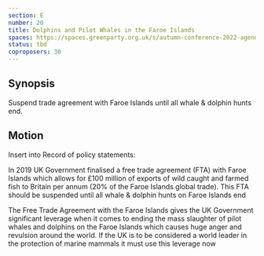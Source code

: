 ```yaml
---
section: E
number: 20
title: Dolphins and Pilot Whales in the Faroe Islands
spaces: https://spaces.greenparty.org.uk/s/autumn-conference-2022-agenda-forum/?contentId=98042
status: tbd
coproposers: 30
---
```

## Synopsis
Suspend trade agreement with Faroe Islands until all whale & dolphin hunts end.

## Motion
Insert into Record of policy statements:

In 2019 UK Government finalised a free trade agreement (FTA) with Faroe Islands which allows for £100 million of exports of wild caught and farmed fish to Britain per annum (20% of the Faroe Islands global trade). This FTA should be suspended until all whale & dolphin hunts on Faroe Islands end

The Free Trade Agreement with the Faroe Islands gives the UK Government significant leverage when it comes to ending the mass slaughter of pilot whales and dolphins on the Faroe Islands which causes huge anger and revulsion around the world. If the UK is to be considered a world leader in the protection of marine mammals it must use this leverage now
